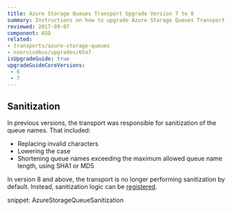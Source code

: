 ```yaml
---
title: Azure Storage Queues Transport Upgrade Version 7 to 8
summary: Instructions on how to upgrade Azure Storage Queues Transport Version 7 to 8.
reviewed: 2017-09-07
component: ASQ
related:
- transports/azure-storage-queues
- nservicebus/upgrades/6to7
isUpgradeGuide: true
upgradeGuideCoreVersions:
 - 6
 - 7
---
```



## Sanitization

In previous versions, the transport was responsible for sanitization of the queue names. That included:
- Replacing invalid characters
- Lowering the case
- Shortening queue names exceeding the maximum allowed queue name length, using SHA1 or MD5

In version 8 and above, the transport is no longer performing sanitization by default. Instead, sanitization logic can be [registered](/transports/azure-storage-queues/sanitization.md).

snippet: AzureStorageQueueSanitization